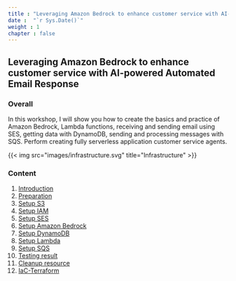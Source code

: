 ```yaml
---
title : "Leveraging Amazon Bedrock to enhance customer service with AI-powered Automated Email Response"
date :  "`r Sys.Date()`"
weight : 1
chapter : false
---
```


## Leveraging Amazon Bedrock to enhance customer service with AI-powered Automated Email Response

### Overall

In this workshop, I will show you how to create the basics and practice of Amazon Bedrock, Lambda functions, receiving and sending email using SES, getting data with DynamoDB, sending and processing messages with SQS. Perform creating fully serverless application customer service agents.

{{< img src="images/infrastructure.svg" title="Infrastructure" >}}

### Content

 1. [Introduction](1-introduction/)
 2. [Preparation](2-preparation/)
 3. [Setup S3](3-s3/)
 4. [Setup IAM](4-iam/)
 5. [Setup SES](5-ses/)
 6. [Setup Amazon Bedrock](6-amazon-bedrock)
 7. [Setup DynamoDB](7-dynamodb)
 8. [Setup Lambda](8-lambda)
 9. [Setup SQS](9-sqs)
 10. [Testing result](10-result/)
 11. [Cleanup resource](11-cleanup/)
 12. [IaC-Terraform](12-terraform)
